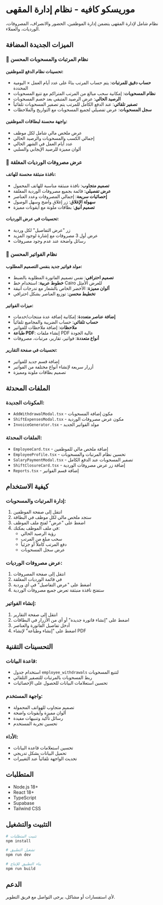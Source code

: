 # موريسكو كافيه - نظام إدارة المقهى

نظام شامل لإدارة المقهى يتضمن إدارة الموظفين، الحضور والانصراف، المصروفات، الورديات، والعملاء.

## الميزات الجديدة المضافة

### 🎯 نظام المرتبات والمسحوبات المحسن

#### تحسينات نظام الدفع للموظفين:
- **حساب دقيق للمرتبات**: يتم حساب المرتب بناءً على عدد أيام العمل × اليومية المحددة
- **نظام المسحوبات**: إمكانية سحب مبالغ من المرتب المتراكم مع تتبع المسحوبات
- **الرصيد الحالي**: عرض الرصيد المتبقي بعد خصم المسحوبات
- **تصفير تلقائي**: عند الدفع الكامل للمرتب يتم تصفير المسحوبات تلقائياً
- **سجل المسحوبات**: عرض تفصيلي لجميع المسحوبات مع التواريخ والملاحظات

#### واجهة محسنة لبطاقات الموظفين:
- عرض ملخص مالي شامل لكل موظف
- إجمالي الكسب والمسحوبات والرصيد الحالي
- عدد أيام العمل في الشهر الحالي
- ألوان مميزة للرصيد الإيجابي والسلبي

### 📱 عرض مصروفات الورديات المغلقة

#### نافذة منبثقة محسنة للهاتف:
- **تصميم متجاوب**: نافذة منبثقة مناسبة للهاتف المحمول
- **عرض تفصيلي**: قائمة بجميع مصروفات الوردية المغلقة
- **إحصائيات سريعة**: إجمالي المصروفات وعدد العناصر
- **سهولة الإغلاق**: زر إغلاق واضح وسهل الوصول
- **تصميم أنيق**: بطاقات ملونة مع أيقونات مميزة

#### تحسينات في عرض الورديات:
- زر "عرض التفاصيل" لكل وردية
- عرض أول 3 مصروفات مع إشارة لوجود المزيد
- رسائل واضحة عند عدم وجود مصروفات

### 🎨 نظام الفواتير المحسن

#### مولد فواتير جديد بنفس التصميم المطلوب:
- **تصميم احترافي**: نفس تصميم الفاتورة المطلوبة بالضبط
- **خطوط عربية**: استخدام خط Cairo للعرض الأمثل
- **ألوان مميزة**: الأخضر الخاص بالشعار مع تدرجات أنيقة
- **تخطيط محسن**: توزيع العناصر بشكل احترافي

#### ميزات الفواتير:
- **إضافة عناصر متعددة**: إمكانية إضافة عدة منتجات/خدمات
- **حساب تلقائي**: حساب الضريبة والمجاميع تلقائياً
- **ملاحظات**: إضافة ملاحظات للفواتير
- **طباعة PDF**: إنشاء ملفات PDF عالية الجودة
- **أنواع متعددة**: فواتير، تقارير، مرتبات، مصروفات

#### تحسينات في صفحة التقارير:
- إضافة قسم جديد للفواتير
- أزرار سريعة لإنشاء أنواع مختلفة من الفواتير
- تصميم بطاقات ملونة ومميزة

## الملفات المحدثة

### المكونات الجديدة:
- `AddWithdrawalModal.tsx` - مكون إضافة المسحوبات
- `ShiftExpensesModal.tsx` - مكون عرض مصروفات الوردية
- `InvoiceGenerator.tsx` - مولد الفواتير الجديد

### الملفات المحدثة:
- `EmployeeCard.tsx` - إضافة ملخص مالي للموظفين
- `EmployeeProfile.tsx` - تحسين نظام المرتبات والمسحوبات
- `SalaryPaymentModal.tsx` - تصفير المسحوبات عند الدفع الكامل
- `ShiftClosureCard.tsx` - إضافة زر عرض مصروفات الوردية
- `Reports.tsx` - إضافة قسم الفواتير

## كيفية الاستخدام

### إدارة المرتبات والمسحوبات:
1. انتقل إلى صفحة الموظفين
2. ستجد ملخص مالي لكل موظف في البطاقة
3. اضغط على "عرض" لفتح ملف الموظف
4. في ملف الموظف يمكنك:
   - رؤية الرصيد الحالي
   - سحب مبلغ من المرتب
   - دفع المرتب كاملاً أو جزئياً
   - عرض سجل المسحوبات

### عرض مصروفات الورديات:
1. انتقل إلى صفحة المصروفات
2. في قائمة الورديات المغلقة
3. اضغط على "عرض التفاصيل" في أي وردية
4. ستفتح نافذة منبثقة تعرض جميع مصروفات الوردية

### إنشاء الفواتير:
1. انتقل إلى صفحة التقارير
2. اضغط على "إنشاء فاتورة جديدة" أو أي من الأزرار في البطاقات
3. أدخل تفاصيل الفاتورة والعناصر
4. اضغط على "إنشاء وطباعة" لإنشاء PDF

## التحسينات التقنية

### قاعدة البيانات:
- استخدام جدول `employee_withdrawals` لتتبع المسحوبات
- ربط المسحوبات بالمرتبات للتصفير التلقائي
- تحسين استعلامات البيانات للحصول على الإحصائيات

### واجهة المستخدم:
- تصميم متجاوب للهواتف المحمولة
- ألوان مميزة وأيقونات واضحة
- رسائل تأكيد وتنبيهات مفيدة
- تحسين تجربة المستخدم

### الأداء:
- تحسين استعلامات قاعدة البيانات
- تحميل البيانات بشكل تدريجي
- تحديث الواجهة تلقائياً عند التغييرات

## المتطلبات

- Node.js 18+
- React 18+
- TypeScript
- Supabase
- Tailwind CSS

## التثبيت والتشغيل

```bash
# تثبيت المتطلبات
npm install

# تشغيل التطبيق
npm run dev

# بناء التطبيق للإنتاج
npm run build
```

## الدعم

لأي استفسارات أو مشاكل، يرجى التواصل مع فريق التطوير.

